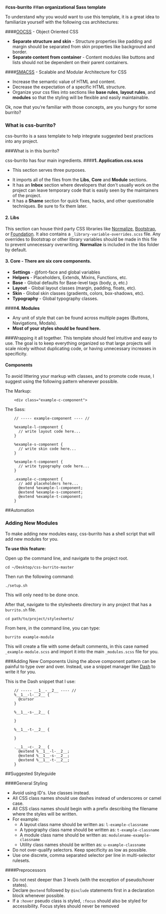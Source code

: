 #**css-burrito**
##**an organizational Sass template**

To understand why you would want to use this template, it is a great idea to familiarize yourself with the following css architectures:

####[OOCSS](http://oocss.org/) - Object Oriented CSS

* **Separate structure and skin** - Structure properties like padding and margin should be separated from skin properties like background and border.
* **Separate content from container** - Content modules like buttons and lists should not be dependent on their parent containers.

####[SMACSS](http://smacss.com/) - Scalable and Modular Architecture for CSS

* Increase the semantic value of HTML and content.
* Decrease the expectation of a specific HTML structure.
* Organize your css files into sections like **base rules**, **layout rules**, and **modules** so that the styling will be flexible and easily maintainable.

Ok, now that you're familiar with those concepts, are you hungry for some burrito?

### What is css-burrito?
css-burrito is a sass template to help integrate suggested best practices into any project.

###What is in this burrito?

css-burrito has four main ingredients.
####**1.  Application.css.scss**
- This section serves three purposes.
* It imports all of the files from the **Libs**, **Core** and **Module** sections.
* It has an **Inbox** section where developers that don't usually work on the project can leave temporary code that is easily seen by the maintainers of the project.
* It has a **Shame** section for quick fixes, hacks, and other questionable techniques.  Be sure to fix them later.

#### **2.  Libs**
This section can house third party CSS libraries like [Normalize](http://necolas.github.io/normalize.css/), [Bootstrap](http://getbootstrap.com/), or [Foundation](http://foundation.zurb.com/).
It also contains a ```_library-variable-overrides.scss``` file.  Any overrides to Bootstrap or other library variables should be made in this file to prevent unnecessary overwriting.
**Normalize** is included in the libs folder by default.

#### **3.  Core** -  There are six core components.
* **Settings** - @font-face and global variables
* **Helpers** - Placeholders, Extends, Mixins, Functions, etc.
* **Base** - Global defaults for Base-level tags (body, p, etc.)
* **Layout** - Global layout classes (margin, padding, floats, etc).
* **Skin** - Global skin classes (gradients, colors, box-shadows, etc).
* **Typography** - Global typography classes.

####**4.  Modules**
* Any unit of style that can be found across multiple pages (Buttons, Navigations, Modals).
* **Most of your styles should be found here.**

###Wrapping it all together.
This template should feel intuitive and easy to use.  The goal is to keep everything organized so that large projects will scale nicely without duplicating code, or having unnecessary increases in specificity.

#### Components

To avoid littering your markup with classes, and to promote code reuse, I suggest using the following pattern whenever possible.

The Markup:

        <div class="example-c-component">

The Sass:

        // ----- example-component ---- //

        %example-l-component {
          // write layout code here...
        }

        %example-s-component {
          // write skin code here...
        }

        %example-t-component {
          // write typography code here...
        }

        .example-c-component {
          // add placeholders here...
          @extend %example-l-component;
          @extend %example-s-component;
          @extend %example-t-component;
        }

##Automation
### Adding New Modules
To make adding new modules easy, css-burrito has a shell script that will add new modules for you.

**To use this feature:**

Open up the command line, and navigate to the project root.

```
cd ~/Desktop/css-burrito-master
```

Then run the following command:


```
./setup.sh
```

This will only need to be done once.

After that,  navigate to the stylesheets directory in any project that has a ```burrito.sh``` file.

```
cd path/to/project/stylesheets/
```

From here, in the command line, you can type:

```
burrito example-module
```

This will create a file with some default comments, in this case named ```_example-module.scss``` and import it into the main ```_modules.scss``` file for you.

###Adding New Components
Using the above component pattern can be painful to type over and over.  Instead, use a snippet manager like [Dash](http://kapeli.com/dash) to write it for you.

This is the Dash snippet that I use:

        // ----- __1__-__2__ ---- //
        %__1__-l-__2__ {
          @cursor
        }

        %__1__-s-__2__ {

        }

        %__1__-t-__2__ {

        }

        .__1__-c-__2__ {
          @extend %__1__-l-__2__;
          @extend %__1__-s-__2__;
          @extend %__1__-t-__2__;
        }

##Suggested Styleguide

####General Styling
* Avoid using ID's.  Use classes instead.
* All CSS class names should use dashes instead of underscores or camel case.
* All CSS class names should begin with a prefix describing the filename where the styles will be written.
* For example:
    * A layout class name should be written as: ```l-example-classname```
    * A typography class name should be written as: ```t-example-classname```
    * A module class name should be written as: ```modulename-example-classname```
    * Utility class names should be written as: ```u-example-classname```
* Do not over-qualify selectors.  Keep specificity as low as possible.
* Use one discrete, comma separated selector per line in multi-selector rulesets.

####Preprocessors
* Do not nest deeper than 3 levels (with the exception of pseudo/hover states).
* Declare ```@extend``` followed by ```@include``` statements first in a declaration block whenever possible.
* If a ```:hover``` pseudo class is styled, ```:focus``` should also be styled for accessibility. Focus styles should never be removed
